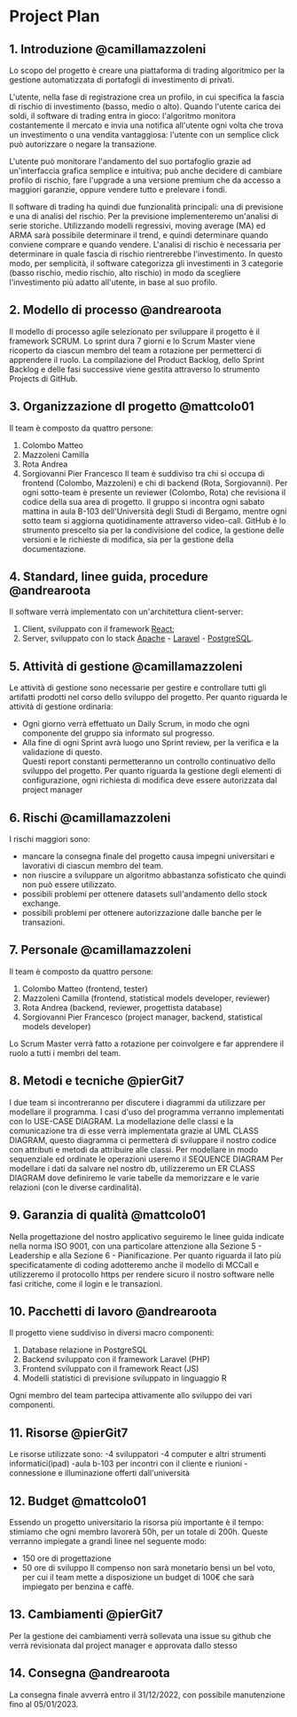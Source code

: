 # Project Plan
## 1. Introduzione @camillamazzoleni
Lo scopo del progetto è creare una piattaforma di trading algoritmico per la gestione automatizzata di portafogli di investimento di privati.

L'utente, nella fase di registrazione crea un profilo, in cui specifica la fascia di rischio di investimento (basso, medio o alto). Quando l'utente carica dei soldi, il software di trading entra in gioco: l'algoritmo monitora costantemente il mercato e invia una notifica all'utente ogni volta che trova un investimento o una vendita vantaggiosa: l'utente con un semplice click può autorizzare o negare la transazione.

L'utente può monitorare l'andamento del suo portafoglio grazie ad un'interfaccia grafica semplice e intuitiva; può anche decidere di cambiare profilo di rischio, fare l'upgrade a una versione premium che da accesso a maggiori garanzie, oppure vendere tutto e prelevare i fondi.

Il software di trading ha quindi due funzionalità principali: una di previsione e una di analisi del rischio. Per la previsione implementeremo un'analisi di serie storiche. Utilizzando modelli regressivi, moving average (MA) ed ARMA sarà possibile determinare il trend, e quindi determinare quando conviene comprare e quando vendere. L'analisi di rischio è necessaria per determinare in quale fascia di rischio rientrerebbe l'investimento. In questo modo, per semplicità, il software categorizza gli investimenti in 3 categorie (basso rischio, medio rischio, alto rischio) in modo da scegliere l'investimento più adatto all'utente, in base al suo profilo.

## 2. Modello di processo @andrearoota
Il modello di processo agile selezionato per sviluppare il progetto è il framework SCRUM.
Lo sprint dura 7 giorni e lo Scrum Master viene ricoperto da ciascun membro del team a rotazione per permetterci di apprendere il ruolo.
La compilazione del Product Backlog, dello Sprint Backlog e delle fasi successive viene gestita attraverso lo strumento Projects di GitHub.

## 3. Organizzazione dl progetto @mattcolo01
Il team è composto da quattro persone:
1. Colombo Matteo
2. Mazzoleni Camilla
3. Rota Andrea
4. Sorgiovanni Pier Francesco
Il team è suddiviso tra chi si occupa di frontend (Colombo, Mazzoleni) e chi di backend (Rota, Sorgiovanni). Per ogni sotto-team è presente un reviewer (Colombo, Rota) che revisiona il codice della sua area di progetto.
Il gruppo si incontra ogni sabato mattina in aula B-103 dell'Università degli Studi di Bergamo, mentre ogni sotto team si aggiorna quotidinamente attraverso video-call.
GitHub è lo strumento prescelto sia per la condivisione del codice, la gestione delle versioni e le richieste di modifica, sia per la gestione della documentazione.

## 4. Standard, linee guida, procedure @andrearoota
Il software verrà implementato con un'architettura client-server:
1. Client, sviluppato con il framework [React](https://reactjs.org/);
2. Server, sviluppato con lo stack [Apache](https://httpd.apache.org/) - [Laravel](https://laravel.com/) - [PostgreSQL](https://www.postgresql.org/).


## 5. Attività di gestione @camillamazzoleni
Le attività di gestione sono necessarie per gestire e controllare tutti gli artifatti prodotti nel corso dello sviluppo del progetto.
Per quanto riguarda le attività di gestione ordinaria:
- Ogni giorno verrà effettuato un Daily Scrum, in modo che ogni componente del gruppo sia informato sul progresso.
- Alla fine di ogni Sprint avrà luogo uno Sprint review, per la verifica e la validazione di questo.  
Questi report constanti permetteranno un controllo continuativo dello sviluppo del progetto.
Per quanto riguarda la gestione degli elementi di configurazione, ogni richiesta di modifica deve essere autorizzata dal project manager


## 6. Rischi @camillamazzoleni
I rischi maggiori sono:
- mancare la consegna finale del progetto causa impegni universitari e lavorativi di ciascun membro del team.
- non riuscire a sviluppare un algoritmo abbastanza sofisticato che quindi non può essere utilizzato.
- possibili problemi per ottenere datasets sull'andamento dello stock exchange.
- possibili problemi per ottenere autorizzazione dalle banche per le transazioni.

## 7. Personale @camillamazzoleni
Il team è composto da quattro persone:
1. Colombo Matteo (frontend, tester)
2. Mazzoleni Camilla (frontend, statistical models developer, reviewer)
3. Rota Andrea (backend, reviewer, progettista database)
4. Sorgiovanni Pier Francesco (project manager, backend, statistical models developer)

Lo Scrum Master verrà fatto a rotazione per coinvolgere e far apprendere il ruolo a tutti i membri del team.

## 8. Metodi e tecniche @pierGit7
I due team si incontreranno per discutere i diagrammi da utilizzare per modellare il programma.
I casi d'uso del programma verranno implementati con lo  USE-CASE DIAGRAM. La modellazione delle classi
e la comunicazione tra di esse verrà implementata grazie al UML CLASS DIAGRAM, questo diagramma 
ci permetterà di sviluppare il nostro codice con attributi e metodi da attribuire alle classi.
Per modellare in modo sequenziale ed ordinate le operazioni useremo il SEQUENCE DIAGRAM 
Per modellare i dati da salvare nel nostro db, utilizzeremo un ER CLASS DIAGRAM dove 
definiremo le varie tabelle da memorizzare e le varie relazioni (con le diverse cardinalità).

## 9. Garanzia di qualità @mattcolo01
Nella progettazione del nostro applicativo seguiremo le linee guida indicate nella norma ISO 9001, con una particolare attenzione alla Sezione 5 - Leadership e alla Sezione 6 - Pianificazione. Per quanto riguarda il lato più specificatamente di coding adotteremo anche il modello di MCCall e utilizzeremo il protocollo https per rendere sicuro il nostro software nelle fasi critiche, come il login e le transazioni.

## 10. Pacchetti di lavoro @andrearoota
Il progetto viene suddiviso in diversi macro componenti:
1. Database relazione in PostgreSQL 
2. Backend sviluppato con il framework Laravel (PHP)
3. Frontend sviluppato con il framework React (JS)
4. Modelli statistici di previsione sviluppato in linguaggio R

Ogni membro del team partecipa attivamente allo sviluppo dei vari componenti.

## 11. Risorse @pierGit7
Le risorse utilizzate sono:
-4 sviluppatori
-4 computer e altri strumenti informatici(ipad)
-aula b-103 per incontri con il cliente e riunioni 
-connessione e illuminazione offerti dall'università

## 12. Budget @mattcolo01
Essendo un progetto universitario la risorsa più importante è il tempo: stimiamo che ogni membro lavorerà 50h, per un totale di 200h. Queste verranno impiegate a grandi linee nel seguente modo:
- 150 ore di progettazione
- 50 ore di sviluppo
Il compenso non sarà monetario bensì un bel voto, per cui il team mette a disposizione un budget di 100€ che sarà impiegato per benzina e caffè.

## 13. Cambiamenti @pierGit7
Per la gestione dei cambiamenti verrà sollevata una issue su github che verrà 
revisionata dal project manager e approvata dallo stesso

## 14. Consegna @andrearoota
La consegna finale avverrà entro il 31/12/2022, con possibile manutenzione fino al 05/01/2023.
